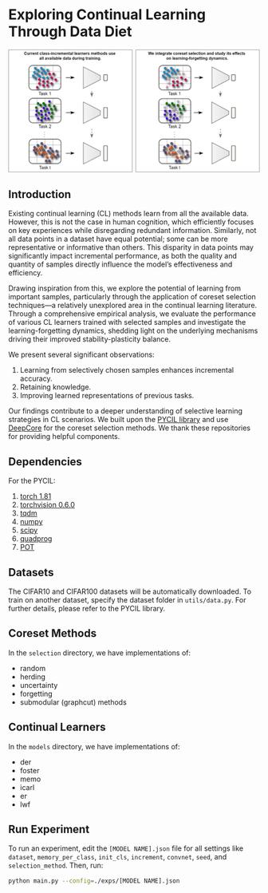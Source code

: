 # Exploring Continual Learning Through Data Diet

![Teaser](teaser.png)

## Introduction

Existing continual learning (CL) methods learn from all the available data. However, this is not the case in human cognition, which efficiently focuses on key experiences while disregarding redundant information. Similarly, not all data points in a dataset have equal potential; some can be more representative or informative than others. This disparity in data points may significantly impact incremental performance, as both the quality and quantity of samples directly influence the model’s effectiveness and efficiency.

Drawing inspiration from this, we explore the potential of learning from important samples, particularly through the application of coreset selection techniques—a relatively unexplored area in the continual learning literature. Through a comprehensive empirical analysis, we evaluate the performance of various CL learners trained with selected samples and investigate the learning-forgetting dynamics, shedding light on the underlying mechanisms driving their improved stability-plasticity balance.

We present several significant observations:
1. Learning from selectively chosen samples enhances incremental accuracy.
2. Retaining knowledge.
3. Improving learned representations of previous tasks.

Our findings contribute to a deeper understanding of selective learning strategies in CL scenarios. We built upon the [PYCIL library](https://github.com/G-U-N/PyCIL) and use [DeepCore](https://github.com/PatrickZH/DeepCore) for the coreset selection methods. We thank these repositories for providing helpful components.

## Dependencies

For the PYCIL:
1. [torch 1.81](https://github.com/pytorch/pytorch)
2. [torchvision 0.6.0](https://github.com/pytorch/vision)
3. [tqdm](https://github.com/tqdm/tqdm)
4. [numpy](https://github.com/numpy/numpy)
5. [scipy](https://github.com/scipy/scipy)
6. [quadprog](https://github.com/quadprog/quadprog)
7. [POT](https://github.com/PythonOT/POT)

## Datasets

The CIFAR10 and CIFAR100 datasets will be automatically downloaded. To train on another dataset, specify the dataset folder in `utils/data.py`. For further details, please refer to the PYCIL library.

## Coreset Methods

In the `selection` directory, we have implementations of:
- random
- herding
- uncertainty
- forgetting
- submodular (graphcut) methods

## Continual Learners

In the `models` directory, we have implementations of:
- der
- foster
- memo
- icarl
- er
- lwf

## Run Experiment

To run an experiment, edit the `[MODEL NAME].json` file for all settings like `dataset`, `memory_per_class`, `init_cls`, `increment`, `convnet`, `seed`, and `selection_method`. Then, run:

```bash
python main.py --config=./exps/[MODEL NAME].json
